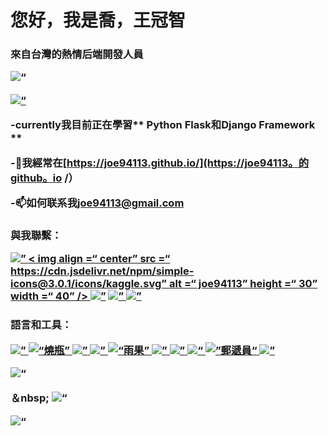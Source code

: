 <h1 align =“ center”>您好，我是喬，王冠智</ h1>
<h3 align =“ center”>來自台灣的熱情后端開發人員</ h3>

<p align =“ left”> <img src =“ https://komarev.com/ghpvc/?username=joe94113&label=Profile%20views&color=0e75b6&style=flat” alt =“ joe94113” /> </ p>

<p align =“ left”> <a href =“ https://github.com/ryo-ma/github-profile-trophy"><img src =“ https://github-profile-trophy.vercel.app/?username=joe94113” alt =“ joe94113” /> </a> </ p>

-currently我目前正在學習** Python Flask和Django Framework **

-📝我經常在[https://joe94113.github.io/](https://joe94113。的github。io /）

-📫如何联系我**joe94113@gmail.com**

<h3 align =“ left”>與我聯繫：</ h3>
<p align =“ left”>
<a href="https://codepen.io/joe94113" target="blank"> <img align =“ center” src =“ https://cdn.jsdelivr.net/npm/simple-icons@3.0.1 /icons/codepen.svg“ alt =” joe94113“ height =” 30“ width =” 40“ /> </a>
<a href="https://kaggle.com/joe94113" target="blank"> < img align =“ center” src =“ https://cdn.jsdelivr.net/npm/simple-icons@3.0.1/icons/kaggle.svg” alt =“ joe94113” height =“ 30” width =“ 40” /> </a>
<a href="https://instagram.com/guan___zhi" target="blank"> <img align =“ center” src =“ https://cdn.jsdelivr.net/npm/simple -icons@3.0.1/icons/instagram.svg“ alt =” guan ___ zhi“ height =” 30“ width =” 40“ /></a>
<a href="https://www.leetcode.com/joe94113" target="blank"> <img align =“ center” src =“ https://cdn.jsdelivr.net/npm/simple -icons@3.0.1/icons/leetcode.svg“ alt =” joe94113“ height =” 30“ width =” 40“ /> </a>
<a href="https://discord.gg/joe94113#7598" target="blank"> <img align =“ center” src =“ https://cdn.jsdelivr.net/npm/simple-icons@3.0 .1 / icons / discord.svg“ alt =” joe94113＃7598“ height =” 30“ width =” 40“ /> </a>
</ p>

<h3 align =” left“>語言和工具：</ h3>
<p align =“ left”> <a href="https://www.djangoproject.com/" target="_blank"> <img src =“ https://raw.githubusercontent.com/devicons/devicon/master /icons/django/django-original.svg“ alt =” django“ width =” 40“ height =” 40“ /> </a> <a href =” https://flask.palletsprojects.com/“ target = “ _blank”> <img src =“ https://www.vectorlogo.zone/logos/pocoo_flask/pocoo_flask-icon.svg” alt =“燒瓶” width =“ 40” height =“ 40” /> </a> <a href="https://git-scm.com/" target="_blank"> <img src =“ https://www.vectorlogo.zone/logos/git-scm/git-scm-icon.svg “ alt =” git“ width =”40“ height =” 40“ /> </a> <a href="https://heroku.com" target="_blank"> <img src =” https://www.vectorlogo.zone/logos/heroku /heroku-icon.svg“ alt =” heroku“ width =” 40“ height =” 40“ /> </a> <a href="https://gohugo.io/" target="_blank"> <img src =“ https://api.iconify.design/logos-hugo.svg” alt =“雨果” width =“ 40” height =“ 40” /> </a> <a href =“ https：// www .mongodb.com /“ target =” _ blank“> <img src =” https://raw.githubusercontent.com/devicons/devicon/master/icons/mongodb/mongodb-original-wordmark.svg“ alt =” mongodb“寬度=“ 40”height =“ 40” /> </a> <a href="https://www.mysql.com/" target="_blank"> <img src =“ https://raw.githubusercontent.com/devicons/ devicon / master / icons / mysql / mysql-original-wordmark.svg“ alt =” mysql“ width =” 40“ height =” 40“ /> </a> <a href =” https：//www.php。淨” target =“ _ blank”> <img src =“ https://raw.githubusercontent.com/devicons/devicon/master/icons/php/php-original.svg” alt =“ php” width =“ 40” height =“ 40” /> </a> <a href="https://postman.com" target="_blank"> <img src =“ https://www.vectorlogo.zone/logos/getpostman/getpostman- icon.svg“ alt =”郵遞員“ width =” 40“ height =” 40“ /> </a> <a href="https://www.python.org" target="_blank"> <img src =” https：// raw。 githubusercontent.com/devicons/devicon/master/icons/python/python-original.svg“ alt =” python“ width =” 40“ height =” 40“ /> </a> </ p>

<p> <img align =“ left” src =“ https://github-readme-stats.vercel.app/api/top-langs?username=joe94113&show_icons=true&theme=cobalt&locale=en&layout=compact” alt =“ joe94113” /> </ p>

<p>＆nbsp; <img align =“ center” src =“ https://github-readme-stats.vercel.app/api?username=joe94113&show_icons=true&locale=zh-CN” alt =“ joe94113” /> </ p>

<p> <img align =“ center” src =“ https://github-readme-streak-stats.herokuapp.com/?user=joe94113&” alt =“ joe94113” /> </ p >
